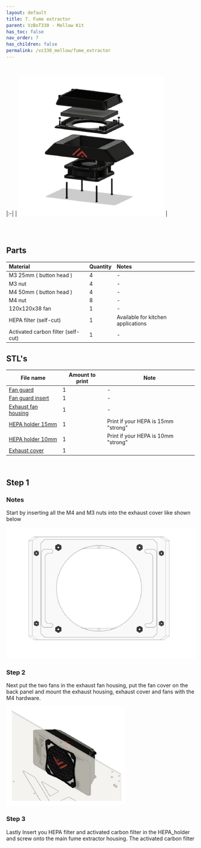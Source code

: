 ```yaml
---
layout: default
title: 7. Fume extractor
parent: VzBoT330 - Mellow Kit
has_toc: false
nav_order: 7
has_children: false
permalink: /vz330_mellow/fume_extractor
---
```


<br>

|:-|
| ![Overview](../assets/images/manual/vz330_mellow/fume/overview.png) |

<br>
<br>

## Parts

| Material        | Quantity          | Notes |
|:-------------|:------------------|:------|
| M3 25mm ( button head ) | 4 | - |
| M3 nut | 4 | - |
| M4 50mm ( button head ) | 4 | - |
| M4 nut | 8 | - |
| 120x120x38 fan | 1 | - |
| HEPA filter (self-cut) | 1 | Available for kitchen applications |
| Activated carbon filter (self-cut) | 1 | - |

## STL's

| File name | Amount to print | Note |
|-----------|-----------------|------|
| <a href="https://github.com/VzBoT3D/VzBoT-Vz330/blob/master/Assemblies%20BOM%20and%20STL/enclosure/Exhaust%20filter%20-%20Fume%20extractor/Exhaust%20fan%20guard/Exaust%20fan%20guard%20frame.stl" target="_blank">Fan guard</a> | 1 | - |
| <a href="https://github.com/VzBoT3D/VzBoT-Vz330/blob/master/Assemblies%20BOM%20and%20STL/enclosure/Exhaust%20filter%20-%20Fume%20extractor/Exhaust%20fan%20guard/Exaust%20fan%20guard%20center%20trim.stl" target="_blank">Fan guard insert</a> | 1 | - |
| <a href="https://github.com/VzBoT3D/VzBoT-Vz330/blob/master/Assemblies%20BOM%20and%20STL/enclosure/Exhaust%20filter%20-%20Fume%20extractor/Exhaust%20filter%20housing/STLs/Exhaust%20fan%20housing.stl" target="_blank">Exhaust fan housing</a> | 1 | - |
| <a href="https://github.com/VzBoT3D/VzBoT-Vz330/blob/master/Assemblies%20BOM%20and%20STL/enclosure/Exhaust%20filter%20-%20Fume%20extractor/Exhaust%20filter%20housing/STLs/exhaust%20middle%20cover%2015mm%20Hepa%20filter.stl" target="_blank">HEPA holder 15mm</a> | 1 | Print if your HEPA is 15mm "strong" |
| <a href="https://github.com/VzBoT3D/VzBoT-Vz330/blob/master/Assemblies%20BOM%20and%20STL/enclosure/Exhaust%20filter%20-%20Fume%20extractor/Exhaust%20filter%20housing/STLs/exhaust%20middle%20cover%2010mm%20Hepa%20filter.stl" target="_blank">HEPA holder 10mm</a> | 1 | Print if your HEPA is 10mm "strong" |
| <a href="https://github.com/VzBoT3D/VzBoT-Vz235/blob/main/Assemblies%20%26%20STL/Frame/Frame%20brace.stl" target="_blank">Exhaust cover</a> | 1 |

<br>

## Step 1

### Notes

Start by inserting all the M4 and M3 nuts into the exhaust cover like shown below
<br>

![Step 1](../assets/images/manual/vz330_mellow/fume/step1.png)

### Step 2
Next put the two fans in the exhaust fan housing, put the fan cover on the back panel and mount the exhaust housing, exhaust cover and fans with the M4 hardware.
<br>

![Step 2](../assets/images/manual/vz330_mellow/fume/step2.png)

### Step 3
Lastly Insert you HEPA filter and activated carbon filter in the HEPA_holder and screw onto the main fume extractor housing. The activated carbon filter
